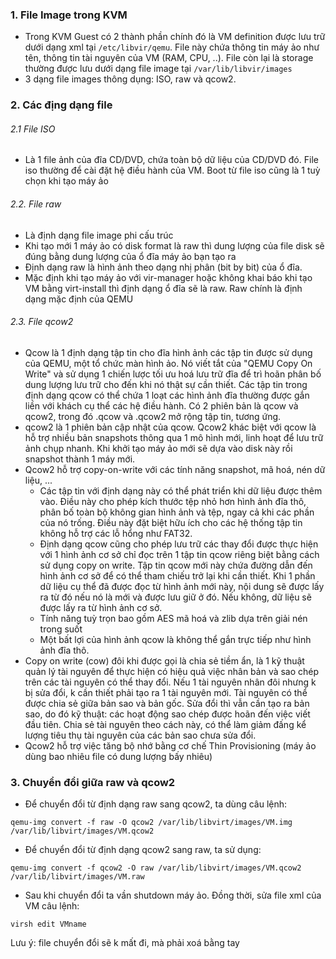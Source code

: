 ### 1. File Image trong KVM 
- Trong KVM Guest có 2 thành phần chính đó là VM definition được lưu trữ dưới dạng xml tại `/etc/libvir/qemu`. File này chứa thông tin máy ảo như tên, thông tin tài nguyên của VM (RAM, CPU, ..). File còn lại là storage thường được lưu dưới dạng file image tại `/var/lib/libvir/images`
- 3 dạng file images thông dụng: ISO, raw và qcow2.

### 2. Các địng dạng file

###### 2.1 File ISO
- Là 1 file ảnh của đĩa CD/DVD, chứa toàn bộ dữ liệu của CD/DVD đó. File iso thường để cài đặt hệ điều hành của VM. Boot từ file iso cũng là 1 tuỳ chọn khi tạo máy ảo

###### 2.2. File raw
- Là định dạng file image phi cấu trúc 
- Khi tạo mới 1 máy ảo có disk format là raw thì dung lượng của file disk sẽ đúng bằng dung lượng của ổ đĩa máy ảo bạn tạo ra
- Định dạng raw là hình ảnh theo dạng nhị phân (bit by bit) của ổ đĩa.
- Mặc định khi tạo máy ảo với vir-manager hoặc không khai báo khi tạo VM bằng virt-install thì định dạng ổ đĩa sẽ là raw. Raw chính là định dạng mặc định của QEMU

###### 2.3. File qcow2

- Qcow là 1 định dạng tập tin cho đĩa hình ảnh các tập tin được sử dụng của QEMU, một tổ chức màn hình ảo. Nó viết tắt của "QEMU Copy On Write" và sử dụng 1 chiến lược tối ưu hoá lưu trữ đĩa để trì hoãn phân bố dung lượng lưu trữ cho đến khi nó thật sự cần thiết. Các tập tin trong định dạng qcow có thể chứa 1 loạt các hình ảnh đĩa thường được gắn liền với khách cụ thể các hệ điều hành. Có 2 phiên bản là qcow và qcow2, trong đó .qcow và .qcow2 mở rộng tập tin, tương ứng.
- qcow2 là 1 phiên bản cập nhật của qcow. Qcow2 khác biệt với qcow là hỗ trợ nhiều bản snapshots thông qua 1 mô hình mới, linh hoạt để lưu trữ ảnh chụp nhanh. Khi khởi tạo máy ảo mới sẽ dựa vào disk này rồi snapshot thành 1 máy mới.
- Qcow2 hỗ trợ copy-on-write với các tính năng snapshot, mã hoá, nén dữ liệu, ...
  - Các tập tin với định dạng này có thể phát triển khi dữ liệu được thêm vào. Điều này cho phép kích thước tệp nhỏ hơn hình ảnh đĩa thô, phân bố toàn bộ không gian hình ảnh và tệp, ngay cả khi các phần của nó trống. Điều này đặt biệt hữu ích cho các hệ thống tập tin không hỗ trợ các lỗ hổng như FAT32.
  - Định dạng qcow cũng cho phép lưu trữ các thay đổi được thực hiện với 1 hình ảnh cơ sở chỉ đọc trên 1 tập tin qcow riêng biệt bằng cách sử dụng copy on write. Tập tin qcow mới này chứa đường dẫn đến hình ảnh cơ sở để có thể tham chiếu trở lại khi cần thiết. Khi 1 phần dữ liệu cụ thể đã được đọc từ hình ảnh mới này, nội dung sẽ được lấy ra từ đó nếu nó là mới và được lưu giữ ở đó. Nếu không, dữ liệu sẽ được lấy ra từ hình ảnh cơ sở.
  - Tính năng tuỳ trọn bao gồm AES mã hoá và zlib dựa trên giải nén trong suốt
  - Một bất lợi của hình ảnh qcow là không thể gắn trực tiếp như hình ảnh đĩa thô.
- Copy on write (cow) đôi khi được gọi là chia sẻ tiềm ẩn, là 1 kỹ thuật quản lý tài nguyên để thực hiện có hiệu quả việc nhân bản và sao chép trên các tài nguyên có thể thay đổi. Nếu 1 tài nguyên nhân đôi nhưng k bị sửa đổi, k cần thiết phải tạo ra 1 tài nguyên mới. Tài nguyên có thể được chia sẻ giữa bản sao và bản gốc. Sửa đổi thì vẫn cần tạo ra bản sao, do đó kỹ thuật: các hoạt động sao chép được hoãn đến việc viết đầu tiên. Chia sẻ tài nguyên theo cách này, có thể làm giảm đấng kể lượng tiêu thụ tài nguyên của các bản sao chưa sửa đổi.
- Qcow2 hỗ trợ việc tăng bộ nhớ bằng cơ chế Thin Provisioning (máy ảo dùng bao nhiêu file có dung lượng bấy nhiêu)

### 3. Chuyển đổi giữa raw và qcow2 
- Để chuyển đổi từ định dạng raw sang qcow2, ta dùng câu lệnh:
```
qemu-img convert -f raw -O qcow2 /var/lib/libvirt/images/VM.img /var/lib/libvirt/images/VM.qcow2
```

- Để chuyển đổi từ định dạng qcow2 sang raw, ta sử dụng:
```
qemu-img convert -f qcow2 -O raw /var/lib/libvirt/images/VM.qcow2 /var/lib/libvirt/images/VM.raw
```

- Sau khi chuyển đổi ta vần shutdown máy ảo. Đồng thời, sửa file xml của VM câu lệnh: 
```
virsh edit VMname
```

Lưu ý: file chuyển đổi sẽ k mất đi, mà phải xoá bằng tay



